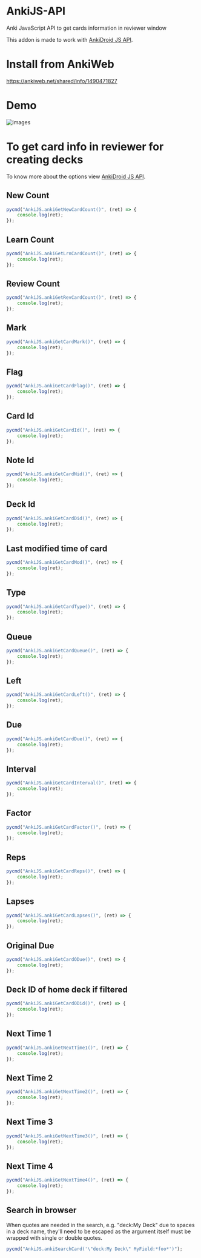 # AnkiJS-API
Anki JavaScript API to get cards information in reviewer window

This addon is made to work with [AnkiDroid JS API](https://github.com/ankidroid/Anki-Android/wiki/AnkiDroid-Javascript-API).

# Install from AnkiWeb
https://ankiweb.net/shared/info/1490471827

# Demo
![images](images/demo_1.png)

# To get card info in reviewer for creating decks
To know more about the options view
[AnkiDroid JS API](https://github.com/ankidroid/Anki-Android/wiki/AnkiDroid-Javascript-API).
## New Count
```javascript
pycmd("AnkiJS.ankiGetNewCardCount()", (ret) => {
    console.log(ret);
});
```

## Learn Count
```javascript
pycmd("AnkiJS.ankiGetLrnCardCount()", (ret) => {
    console.log(ret);
});
```

## Review Count
```javascript
pycmd("AnkiJS.ankiGetRevCardCount()", (ret) => {
    console.log(ret);
});
```

## Mark
```javascript
pycmd("AnkiJS.ankiGetCardMark()", (ret) => {
    console.log(ret);
});
```

## Flag
```javascript
pycmd("AnkiJS.ankiGetCardFlag()", (ret) => {
    console.log(ret);
});
```

## Card Id
```javascript
pycmd("AnkiJS.ankiGetCardId()", (ret) => {
    console.log(ret);
});
```

## Note Id
```javascript
pycmd("AnkiJS.ankiGetCardNid()", (ret) => {
    console.log(ret);
});
```

## Deck Id
```javascript
pycmd("AnkiJS.ankiGetCardDid()", (ret) => {
    console.log(ret);
});
```

## Last modified time of card
```javascript
pycmd("AnkiJS.ankiGetCardMod()", (ret) => {
    console.log(ret);
});
```

## Type
```javascript
pycmd("AnkiJS.ankiGetCardType()", (ret) => {
    console.log(ret);
});
```

## Queue
```javascript
pycmd("AnkiJS.ankiGetCardQueue()", (ret) => {
    console.log(ret);
});
```

## Left
```javascript
pycmd("AnkiJS.ankiGetCardLeft()", (ret) => {
    console.log(ret);
});
```

## Due
```javascript
pycmd("AnkiJS.ankiGetCardDue()", (ret) => {
    console.log(ret);
});
```

## Interval
```javascript
pycmd("AnkiJS.ankiGetCardInterval()", (ret) => {
    console.log(ret);
});
```

## Factor
```javascript
pycmd("AnkiJS.ankiGetCardFactor()", (ret) => {
    console.log(ret);
});
```

## Reps
```javascript
pycmd("AnkiJS.ankiGetCardReps()", (ret) => {
    console.log(ret);
});
```

## Lapses
```javascript
pycmd("AnkiJS.ankiGetCardLapses()", (ret) => {
    console.log(ret);
});
```


## Original Due
```javascript
pycmd("AnkiJS.ankiGetCardODue()", (ret) => {
    console.log(ret);
});
```

## Deck ID of home deck if filtered
```javascript
pycmd("AnkiJS.ankiGetCardODid()", (ret) => {
    console.log(ret);
});
```


## Next Time 1
```javascript
pycmd("AnkiJS.ankiGetNextTime1()", (ret) => {
    console.log(ret);
});
```

## Next Time 2
```javascript
pycmd("AnkiJS.ankiGetNextTime2()", (ret) => {
    console.log(ret);
});
```

## Next Time 3
```javascript
pycmd("AnkiJS.ankiGetNextTime3()", (ret) => {
    console.log(ret);
});
```

## Next Time 4
```javascript
pycmd("AnkiJS.ankiGetNextTime4()", (ret) => {
    console.log(ret);
});
```

## Search in browser

When quotes are needed in the search, e.g. "deck:My Deck" due to spaces in a deck name, they'll need to be escaped as the argument itself must be wrapped with single or double quotes.

```javascript
pycmd("AnkiJS.ankiSearchCard('\"deck:My Deck\" MyField:*foo*')");
```
